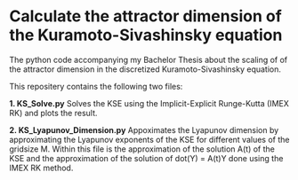 # Calculate the attractor dimension of the Kuramoto-Sivashinsky equation

The python code accompanying my Bachelor Thesis about the scaling of of the attractor dimension in the discretized Kuramoto-Sivashinsky equation.

This repositery contains the following two files:

**1. KS_Solve.py**
Solves the KSE using the Implicit-Explicit Runge-Kutta (IMEX RK) and plots the result.

**2. KS_Lyapunov_Dimension.py**
Appoximates the Lyapunov dimension by approximating the Lyapunov exponents of the KSE for different values of the gridsize M. Within this file is the approximation of the solution A(t) of the KSE and the approximation of the solution of dot(Y) = A(t)Y done using the IMEX RK method.
